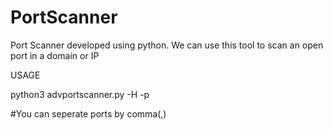 # PortScanner
Port Scanner developed using python. We can use this tool to scan an open port in a domain or IP


USAGE

python3 advportscanner.py -H <target Host> -p <target Ports>

#You can seperate ports by comma(,)
